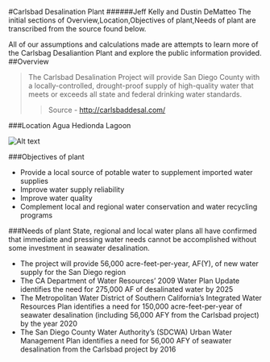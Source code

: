 #Carlsbad Desalination Plant
######Jeff Kelly and Dustin DeMatteo
The initial sections of Overview,Location,Objectives of plant,Needs of plant are transcribed from the source found below. 

All of our assumptions and calculations made are attempts to learn more of the Carlsbag Desaliantion Plant and explore the public information provided.
##Overview
> The Carlsbad Desalination Project will provide San Diego County with a locally-controlled, drought-proof supply of high-quality water that meets or exceeds all state and federal drinking water standards.
>> Source - http://carlsbaddesal.com/

###Location
Agua Hedionda Lagoon 

![Alt text](http://carlsbaddesal.com/Websites/carlsbaddesal/images/site_page_aerial_view.gif)

###Objectives of plant
* Provide a local source of potable water to supplement imported water supplies
* Improve water supply reliability
* Improve water quality
* Complement local and regional water conservation and water recycling programs

###Needs of plant
State, regional and local water plans all have confirmed that immediate and pressing water needs cannot be accomplished without some investment in seawater desalination.
* The project will provide 56,000 acre-feet-per-year, AF(Y), of new water supply for the San Diego region
* The CA Department of Water Resources’ 2009 Water Plan Update identifies the need for 275,000 AF of desalinated water by 2025
* The Metropolitan Water District of Southern California’s Integrated Water Resources Plan identifies a need for 150,000 acre-feet-per-year of seawater desalination (including 56,000 AFY from the Carlsbad project) by the year 2020
* The San Diego County Water Authority’s (SDCWA) Urban Water Management Plan identifies a need for 56,000 AFY of seawater desalination from the Carlsbad project by 2016
